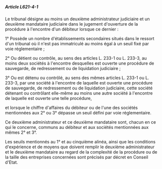 ##### Article L621-4-1

Le tribunal désigne au moins un deuxième administrateur judiciaire et un deuxième mandataire judiciaire dans le jugement d'ouverture de la procédure à l'encontre d'un débiteur lorsque ce dernier :

1° Possède un nombre d'établissements secondaires situés dans le ressort d'un tribunal où il n'est pas immatriculé au moins égal à un seuil fixé par voie réglementaire ;

2° Ou détient ou contrôle, au sens des articles L. 233-1 ou L. 233-3, au moins deux sociétés à l'encontre desquelles est ouverte une procédure de sauvegarde, de redressement ou de liquidation judiciaire ;

3° Ou est détenu ou contrôlé, au sens des mêmes articles L. 233-1 ou L. 233-3, par une société à l'encontre de laquelle est ouverte une procédure de sauvegarde, de redressement ou de liquidation judiciaire, cette société détenant ou contrôlant elle-même au moins une autre société à l'encontre de laquelle est ouverte une telle procédure,

et lorsque le chiffre d'affaires du débiteur ou de l'une des sociétés mentionnées aux 2° ou 3° dépasse un seuil défini par voie réglementaire.

Ce deuxième administrateur et ce deuxième mandataire sont, chacun en ce qui le concerne, communs au débiteur et aux sociétés mentionnées aux mêmes 2° et 3°.

Les seuils mentionnés au 1° et au cinquième alinéa, ainsi que les conditions d'expérience et de moyens que doivent remplir le deuxième administrateur et le deuxième mandataire au regard de la complexité de la procédure ou de la taille des entreprises concernées sont précisés par décret en Conseil d'Etat.

